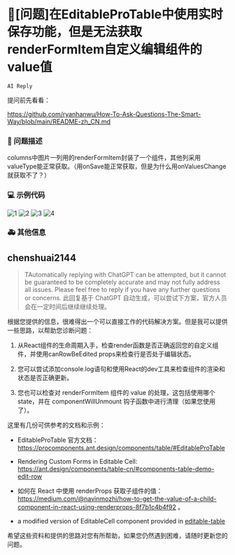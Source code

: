 # 🧐[问题]在EditableProTable中使用实时保存功能，但是无法获取renderFormItem自定义编辑组件的value值

`AI Reply`

提问前先看看：

https://github.com/ryanhanwu/How-To-Ask-Questions-The-Smart-Way/blob/main/README-zh_CN.md

### 🧐 问题描述

columns中图片一列用的renderFormItem封装了一个组件，其他列采用valueType能正常获取。（用onSave能正常获取，但是为什么用onValuesChange就获取不了？）

<!--
详细地描述问题，让大家都能理解
-->

### 💻 示例代码

![1](https://user-images.githubusercontent.com/47910711/232761613-283ae65c-cf69-4776-8c64-9dc97b4ab6bb.png)
![2](https://user-images.githubusercontent.com/47910711/232761626-88898be9-58c6-48d7-9405-0526fce26a6d.png)
![3](https://user-images.githubusercontent.com/47910711/232761637-bc21c38c-d398-4c93-a698-2e2000c40e01.png)
![4](https://user-images.githubusercontent.com/47910711/232761946-bedd75e6-7232-4ff1-88de-3a1bdc655ce5.png)

<!--
如果你有解决方案，在这里清晰地阐述
-->

### 🚑 其他信息

<!--
如截图等其他信息可以贴在这里
-->

## chenshuai2144

> TAutomatically replying with ChatGPT can be attempted, but it cannot be guaranteed to be completely accurate and may not fully address all issues. Please feel free to reply if you have any further questions or concerns.
> 此回复基于 ChatGPT 自动生成，可以尝试下方案，官方人员会在一定时间后继续继续处理。

根据您提供的信息，很难得出一个可以直接工作的代码解决方案。但是我可以提供一些思路，以帮助您诊断问题：

1. 从React组件的生命周期入手，检查render函数是否正确返回您的自定义组件，并使用canRowBeEdited props来检查行是否处于编辑状态。

2. 您可以尝试添加console.log语句和使用React的dev工具来检查组件的渲染和状态是否正确更新。

3. 您也可以检查对 renderFormItem 组件的 value 的处理，这包括使用哪个 state，并在 componentWillUnmount 钩子函数中进行清理（如果您使用了）。

这里有几份可供参考的文档和示例：

- EditableProTable 官方文档：https://procomponents.ant.design/components/table/#EditableProTable

- Rendering Custom Forms in Editable Cell: https://ant.design/components/table-cn/#components-table-demo-edit-row

- 如何在 React 中使用 renderProps 获取子组件的值：https://medium.com/@navinmozhi/how-to-get-the-value-of-a-child-component-in-react-using-renderprops-8f7b1c4b4f92 。

- a modified version of EditableCell component provided in [editable-table](https://github.com/ant-design/ant-design/edit/master/components/table/demo/edit-row.tsx)

希望这些资料和提供的思路对您有所帮助，如果您仍然遇到困难，请随时更新您的问题。
